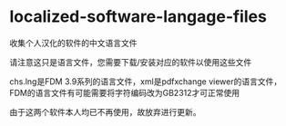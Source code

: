 localized-software-langage-files
================================

收集个人汉化的软件的中文语言文件

请注意这只是语言文件，您需要下载/安装对应的软件以使用这些文件

chs.lng是FDM 3.9系列的语言文件，xml是pdfxchange viewer的语言文件，FDM的语言文件有可能需要将字符编码改为GB2312才可正常使用

由于这两个软件本人均已不再使用，故放弃进行更新。
